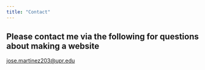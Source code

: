 ```yaml
---
title: "Contact"
---
```


## Please contact me via the following for questions about making a website

jose.martinez203@upr.edu




